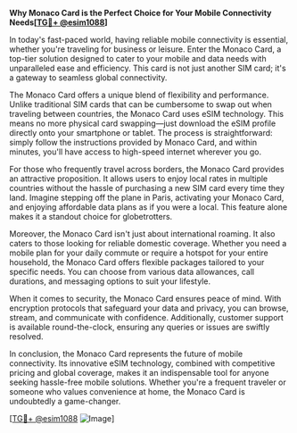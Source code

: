 **Why Monaco Card is the Perfect Choice for Your Mobile Connectivity Needs[[TG💪+ @esim1088](https://t.me/s/esim1088)]**

In today's fast-paced world, having reliable mobile connectivity is essential, whether you're traveling for business or leisure. Enter the Monaco Card, a top-tier solution designed to cater to your mobile and data needs with unparalleled ease and efficiency. This card is not just another SIM card; it's a gateway to seamless global connectivity.

The Monaco Card offers a unique blend of flexibility and performance. Unlike traditional SIM cards that can be cumbersome to swap out when traveling between countries, the Monaco Card uses eSIM technology. This means no more physical card swapping—just download the eSIM profile directly onto your smartphone or tablet. The process is straightforward: simply follow the instructions provided by Monaco Card, and within minutes, you'll have access to high-speed internet wherever you go.

For those who frequently travel across borders, the Monaco Card provides an attractive proposition. It allows users to enjoy local rates in multiple countries without the hassle of purchasing a new SIM card every time they land. Imagine stepping off the plane in Paris, activating your Monaco Card, and enjoying affordable data plans as if you were a local. This feature alone makes it a standout choice for globetrotters.

Moreover, the Monaco Card isn't just about international roaming. It also caters to those looking for reliable domestic coverage. Whether you need a mobile plan for your daily commute or require a hotspot for your entire household, the Monaco Card offers flexible packages tailored to your specific needs. You can choose from various data allowances, call durations, and messaging options to suit your lifestyle.

When it comes to security, the Monaco Card ensures peace of mind. With encryption protocols that safeguard your data and privacy, you can browse, stream, and communicate with confidence. Additionally, customer support is available round-the-clock, ensuring any queries or issues are swiftly resolved.

In conclusion, the Monaco Card represents the future of mobile connectivity. Its innovative eSIM technology, combined with competitive pricing and global coverage, makes it an indispensable tool for anyone seeking hassle-free mobile solutions. Whether you're a frequent traveler or someone who values convenience at home, the Monaco Card is undoubtedly a game-changer.

[[TG💪+ @esim1088](https://t.me/s/esim1088) ![Image](https://i.postimg.cc/Y0z9fWf4/image.png)]